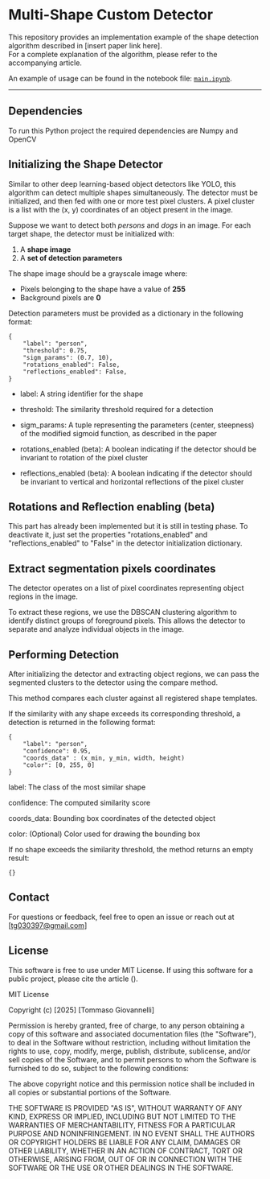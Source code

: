 # Multi-Shape Custom Detector

This repository provides an implementation example of the shape detection algorithm described in [insert paper link here].  
For a complete explanation of the algorithm, please refer to the accompanying article.

An example of usage can be found in the notebook file: [`main.ipynb`](main.ipynb).

---

## Dependencies
To run this Python project the required dependencies are Numpy and OpenCV

## Initializing the Shape Detector

Similar to other deep learning-based object detectors like YOLO, this algorithm can detect multiple shapes simultaneously.
The detector must be initialized, and then fed with one or more test pixel clusters. 
A pixel cluster is a list with the (x, y) coordinates of an object present in the image.

Suppose we want to detect both *persons* and *dogs* in an image. For each target shape, the detector must be initialized with:

1. A **shape image**
2. A **set of detection parameters**

The shape image should be a grayscale image where:
- Pixels belonging to the shape have a value of **255**
- Background pixels are **0**

Detection parameters must be provided as a dictionary in the following format:

    {
        "label": "person",
        "threshold": 0.75,
        "sigm_params": (0.7, 10),
        "rotations_enabled": False,
        "reflections_enabled": False,
    }

- label: A string identifier for the shape

- threshold: The similarity threshold required for a detection

- sigm_params: A tuple representing the parameters (center, steepness) of the modified sigmoid function, as described in the paper

- rotations_enabled (beta): A boolean indicating if the detector should be invariant to rotation of the pixel cluster

- reflections_enabled (beta): A boolean indicating if the detector should be invariant to vertical and horizontal reflections of the pixel cluster

## Rotations and Reflection enabling (beta)

This part has already been implemented but it is still in testing phase. To deactivate it, just set the properties "rotations_enabled" and "reflections_enabled" to "False" in the detector initialization dictionary.



## Extract segmentation pixels coordinates
The detector operates on a list of pixel coordinates representing object regions in the image.

To extract these regions, we use the DBSCAN clustering algorithm to identify distinct groups of foreground pixels.
This allows the detector to separate and analyze individual objects in the image.


## Performing Detection
After initializing the detector and extracting object regions, we can pass the segmented clusters to the detector using the compare method.

This method compares each cluster against all registered shape templates.

If the similarity with any shape exceeds its corresponding threshold, a detection is returned in the following format:

    {
        "label": "person",
        "confidence": 0.95,
        "coords_data" : (x_min, y_min, width, height)
        "color": [0, 255, 0]
    }

label: The class of the most similar shape

confidence: The computed similarity score

coords_data: Bounding box coordinates of the detected object

color: (Optional) Color used for drawing the bounding box

If no shape exceeds the similarity threshold, the method returns an empty result:


    {}


## Contact
For questions or feedback, feel free to open an issue or reach out at [tg030397@gmail.com]


## License
This software is free to use under MIT License. If using this software for a public project, please cite the article ().


MIT License

Copyright (c) [2025] [Tommaso Giovannelli]

Permission is hereby granted, free of charge, to any person obtaining a copy
of this software and associated documentation files (the "Software"), to deal
in the Software without restriction, including without limitation the rights
to use, copy, modify, merge, publish, distribute, sublicense, and/or sell
copies of the Software, and to permit persons to whom the Software is
furnished to do so, subject to the following conditions:

The above copyright notice and this permission notice shall be included in all
copies or substantial portions of the Software.

THE SOFTWARE IS PROVIDED "AS IS", WITHOUT WARRANTY OF ANY KIND, EXPRESS OR
IMPLIED, INCLUDING BUT NOT LIMITED TO THE WARRANTIES OF MERCHANTABILITY,
FITNESS FOR A PARTICULAR PURPOSE AND NONINFRINGEMENT. IN NO EVENT SHALL THE
AUTHORS OR COPYRIGHT HOLDERS BE LIABLE FOR ANY CLAIM, DAMAGES OR OTHER
LIABILITY, WHETHER IN AN ACTION OF CONTRACT, TORT OR OTHERWISE, ARISING FROM,
OUT OF OR IN CONNECTION WITH THE SOFTWARE OR THE USE OR OTHER DEALINGS IN THE
SOFTWARE.